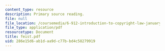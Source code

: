 ```yaml
---
content_type: resource
description: Primary source reading.
file: null
file_location: /coursemedia/6-912-introduction-to-copyright-law-january-iap-2006/286e15d6ab1daa9dc77bbd4c58279919_feist.pdf
file_type: application/pdf
resourcetype: Document
title: feist.pdf
uid: 286e15d6-ab1d-aa9d-c77b-bd4c58279919
---
```

